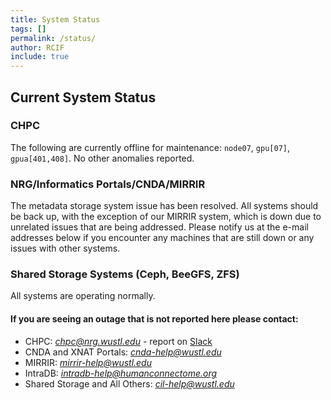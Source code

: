 ```yaml
---
title: System Status
tags: []
permalink: /status/
author: RCIF
include: true
---
```

## Current System Status

### CHPC
The following are currently offline for maintenance: `node07`, `gpu[07]`, `gpua[401,408]`. No other anomalies reported.

### NRG/Informatics Portals/CNDA/MIRRIR
The metadata storage system issue has been resolved.  All systems should be back up, with the exception of our MIRRIR system, which is down due to unrelated issues that are being addressed.  Please notify us at the e-mail addresses below if you encounter any machines that are still down or any issues with other systems.  

### Shared Storage Systems (Ceph, BeeGFS, ZFS)
All systems are operating normally.

#### If you are seeing an outage that is not reported here please contact:

* CHPC:  *chpc@nrg.wustl.edu* - report on [Slack](https://mir-rcif.slack.com/archives/C05SQC1SJ0Y)
* CNDA and XNAT Portals:  *cnda-help@wustl.edu*
* MIRRIR:  *mirrir-help@wustl.edu*
* IntraDB:  *intradb-help@humanconnectome.org*
* Shared Storage and All Others:  *cil-help@wustl.edu*
